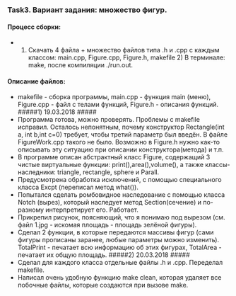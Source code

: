 ### Task3. Вариант задания: множество фигур. ###
#### Процесс сборки: ####
* 1) Скачать 4 файла + множество файлов типа .h и .cpp с каждым классом: main.cpp, Figure.cpp, Figure.h, makefile 2) В терминале: make, после компиляции ./run.out.
#### Описание файлов: ####
* makefile - сборка программы, main.cpp - функция main (меню), Figure.cpp - файл с телами функций, Figure.h - описания функций. 
#####1) 19.03.2018 #####
* Программа готова, можно проверять. Проблемы с makefile исправил. Осталось непонятным, почему конструктор Rectangle(int a, int b,int c=0) требует, чтобы третий параметр был введён. В файле FigureWork.cpp такого не было. Возможно в Figure.h нужно как-то описывать эту ситуацию при описании конструктора(метода) и т.п.
* В программе описан абстрактный класс Figure, содержащий 3 чистые виртуальные функции: print(),area(),volume(), а также классы-наследники: triangle, rectangle, sphere и Parall.
* Предусмотрена обработка исключений, с помощью специального класса Excpt (переписал метод what()). 
* Попытался сделать ромбовидное наследование с помощью класса Notch (вырез), который наследует метод Section(сечение) и по-разному интерпретирует его. Работает.
* Прикрепил рисунок, поясняющий, что я понимаю под вырезом (см. файл 1.jpg - искомая площадь - площадь зелёной фигуры).
* Сделал 2 функции, в которые передаются массивы фигур (сами фигуры прописаны заранее, любые параметры можно изменить). TotalPrint - печатает всю информацию об этих фигурах, TotalArea - печатает их общую площадь.
#####2) 20.03.2018 #####
* Сделал для каждого класса отдельные файлы .h и .cpp. Переделал makefile.
* Написал очень удобную функцию make clean, которая удаляет все побочные файлы, которые создаются при вызове make.


